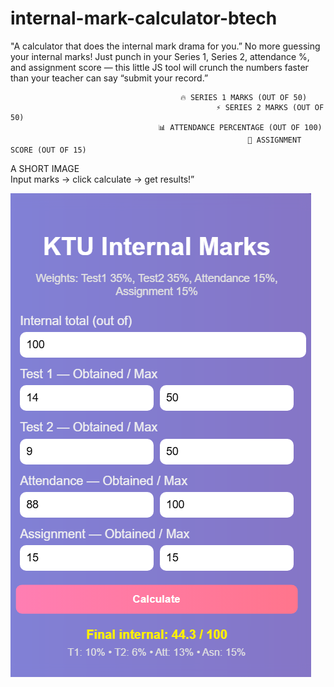 # internal-mark-calculator-btech
"A calculator that does the internal mark drama for you.”
No more guessing your internal marks!
Just punch in your Series 1, Series 2,
attendance %, and
assignment score — this little JS tool will crunch the numbers faster than your teacher can say “submit your record.” 

                                          🔥 SERIES 1 MARKS (OUT OF 50)
                                                  ⚡ SERIES 2 MARKS (OUT OF 50)
                                     📊 ATTENDANCE PERCENTAGE (OUT OF 100)
                                                         🧾 ASSIGNMENT SCORE (OUT OF 15)
 A SHORT IMAGE                                                     
 Input marks → click calculate → get results!”  
 
  ![image alt](https://github.com/AshaSreya/internal-mark-calculator-btech/blob/3c5e4ad06b16598c86a6a0682c8055bf8abaa009/preview.png)
                          
